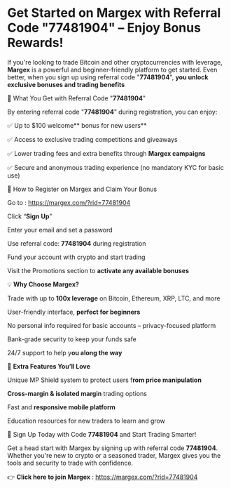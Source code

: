 # Get Started on Margex with Referral Code "77481904" – Enjoy Bonus Rewards!

If you're looking to trade Bitcoin and other cryptocurrencies with leverage, **Margex** is a powerful and beginner-friendly platform to get started. Even better, when you sign up using referral code "**77481904**", **you unlock exclusive bonuses and trading benefits**

🎁 What You Get with Referral Code "**77481904**"

By entering referral code "**77481904**" during registration, you can enjoy:


✅ Up to $100 welcome** bonus for new users**


✅ Access to exclusive trading competitions and giveaways


✅ Lower trading fees and extra benefits through **Margex campaigns**


✅ Secure and anonymous trading experience (no mandatory KYC for basic use)

👣 How to Register on Margex and Claim Your Bonus

Go to : https://margex.com/?rid=77481904


Click “**Sign Up**”


Enter your email and set a password


Use referral code: **77481904** during registration


Fund your account with crypto and start trading


Visit the Promotions section to **activate any available bonuses**

💡 **Why Choose Margex?**

Trade with up to **100x leverage** on Bitcoin, Ethereum, XRP, LTC, and more


User-friendly interface, **perfect for beginners**


No personal info required for basic accounts – privacy-focused platform


Bank-grade security to keep your funds safe


24/7 support to help y**ou along the way**

🔐 **Extra Features You’ll Love**

Unique MP Shield system to protect users f**rom price manipulation**


**Cross-margin & isolated margin** trading options


Fast and **responsive mobile platform**


Education resources for new traders to learn and grow

🎯 Sign Up Today with Code **77481904** and Start Trading Smarter!

Get a head start with Margex by signing up with referral code **77481904**. Whether you're new to crypto or a seasoned trader, Margex gives you the tools and security to trade with confidence.


👉 **Click here to join Margex** : https://margex.com/?rid=77481904









